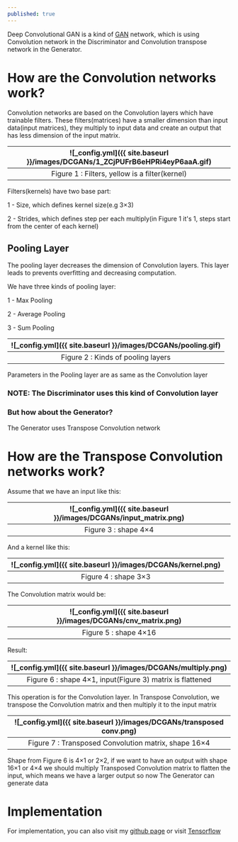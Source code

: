 ```yaml
---
published: true
---
```

Deep Convolutional GAN is a kind of [GAN](https://manishemirani.github.io/Generative-Adversarial-Networks/) network, which is using Convolution network in the Discriminator and Convolution transpose network in the Generator.


# How are the Convolution networks work?
Convolution networks are based on the Convolution layers which have trainable filters. These filters(matrices) have a smaller dimension than input data(input matrices), they multiply to input data and create an output that has less dimension of the input matrix.

|![_config.yml]({{ site.baseurl }}/images/DCGANs/1_ZCjPUFrB6eHPRi4eyP6aaA.gif)|
|:--:| 
| Figure 1 : Filters, yellow is a filter(kernel)|


Filters(kernels) have two base part:

1 - Size, which defines kernel size(e.g 3×3)

2 - Strides, which defines step per each multiply(in Figure 1 it's 1, steps start from the center of each kernel)

## Pooling Layer

The pooling layer decreases the dimension of Convolution layers. This layer leads to prevents overfitting and decreasing computation.

We have three kinds of pooling layer:

1 - Max Pooling

2 - Average Pooling

3 - Sum Pooling

|![_config.yml]({{ site.baseurl }}/images/DCGANs/pooling.gif)|
|:--:| 
| Figure 2 : Kinds of pooling layers|

Parameters in the Pooling layer are as same as the Convolution layer

### NOTE: The Discriminator uses this kind of Convolution layer


### But how about the Generator?

The Generator uses Transpose Convolution network

# How are the Transpose Convolution networks work?

Assume that we have an input like this:

|![_config.yml]({{ site.baseurl }}/images/DCGANs/input_matrix.png)|
|:--:| 
| Figure 3 : shape 4×4|


And a kernel like this:

|![_config.yml]({{ site.baseurl }}/images/DCGANs/kernel.png)|
|:--:| 
| Figure 4 : shape 3×3|


The Convolution matrix would be:

|![_config.yml]({{ site.baseurl }}/images/DCGANs/cnv_matrix.png)|
|:--:| 
| Figure 5 : shape 4×16|


Result:

|![_config.yml]({{ site.baseurl }}/images/DCGANs/multiply.png)|
|:--:| 
| Figure 6 : shape 4×1, input(Figure 3) matrix is flattened |

This operation is for the Convolution layer. In Transpose Convolution, we transpose the Convolution matrix and then multiply it to the input matrix

|![_config.yml]({{ site.baseurl }}/images/DCGANs/transposed conv.png)|
|:--:| 
| Figure 7 : Transposed Convolution matrix, shape 16×4|


Shape from Figure 6 is 4×1 or 2×2, if we want to have an output with shape 16×1 or 4×4 we should multiply  Transposed Convolution matrix to flatten the input, which means we have a larger output so now The Generator can generate data

# Implementation
For implementation, you can also visit my [github page](https://github.com/manishemirani/Simple_GAN)
or visit [Tensorflow](https://www.tensorflow.org/tutorials/generative/dcgan)
